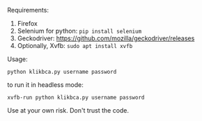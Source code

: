 Requirements:
1. Firefox
1. Selenium for python: `pip install selenium`
1. Geckodriver: https://github.com/mozilla/geckodriver/releases
1. Optionally, Xvfb: `sudo apt install xvfb`

Usage:
```
python klikbca.py username password
```

to run it in headless mode:
```
xvfb-run python klikbca.py username password
```

Use at your own risk. Don't trust the code.
